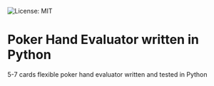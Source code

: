 ![License: MIT](https://img.shields.io/badge/License-MIT-yellow.svg)

# Poker Hand Evaluator written in Python
5-7 cards flexible poker hand evaluator written and tested in Python
